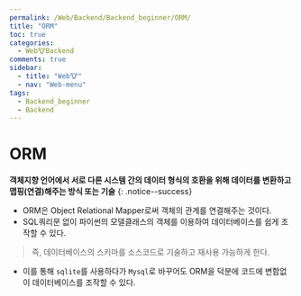 ```yaml
---
permalink: /Web/Backend/Backend_beginner/ORM/
title: "ORM"
toc: true
categories:
  - Web🐮Backend
comments: true
sidebar:
  - title: "Web🐮"
  - nav: "Web-menu"
tags:
  - Backend_beginner
  - Backend
---
```


# ORM

**객체지향 언어에서 서로 다른 시스템 간의 데이터 형식의 호환을 위해 데이터를 변환하고 맵핑(연결)해주는 방식 또는 기술**
{: .notice--success}

- ORM은 Object Relational Mapper로써 객체의 관계를 연결해주는 것이다.
- SQL쿼리문 없이 파이썬의 모델클래스의 객체를 이용하여 데이터베이스를 쉽게 조작할 수 있다.

> 즉, 데이터베이스의 스키마를 소스코드로 기술하고 재사용 가능하게 한다.

- 이를 통해 `sqlite`를 사용하다가 `Mysql`로 바꾸어도 ORM을 덕분에 코드에 변함없이 데이터베이스를 조작할 수 있다.